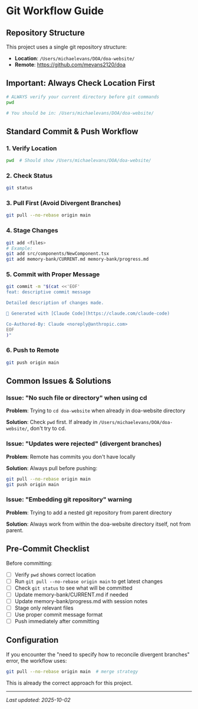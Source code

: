 # Git Workflow Guide

## Repository Structure

This project uses a single git repository structure:
- **Location**: `/Users/michaelevans/DOA/doa-website/`
- **Remote**: https://github.com/mevans2120/doa

## Important: Always Check Location First

```bash
# ALWAYS verify your current directory before git commands
pwd

# You should be in: /Users/michaelevans/DOA/doa-website/
```

## Standard Commit & Push Workflow

### 1. Verify Location
```bash
pwd  # Should show /Users/michaelevans/DOA/doa-website/
```

### 2. Check Status
```bash
git status
```

### 3. Pull First (Avoid Divergent Branches)
```bash
git pull --no-rebase origin main
```

### 4. Stage Changes
```bash
git add <files>
# Example:
git add src/components/NewComponent.tsx
git add memory-bank/CURRENT.md memory-bank/progress.md
```

### 5. Commit with Proper Message
```bash
git commit -m "$(cat <<'EOF'
feat: descriptive commit message

Detailed description of changes made.

🤖 Generated with [Claude Code](https://claude.com/claude-code)

Co-Authored-By: Claude <noreply@anthropic.com>
EOF
)"
```

### 6. Push to Remote
```bash
git push origin main
```

## Common Issues & Solutions

### Issue: "No such file or directory" when using cd
**Problem**: Trying to `cd doa-website` when already in doa-website directory

**Solution**: Check `pwd` first. If already in `/Users/michaelevans/DOA/doa-website/`, don't try to cd.

### Issue: "Updates were rejected" (divergent branches)
**Problem**: Remote has commits you don't have locally

**Solution**: Always pull before pushing:
```bash
git pull --no-rebase origin main
git push origin main
```

### Issue: "Embedding git repository" warning
**Problem**: Trying to add a nested git repository from parent directory

**Solution**: Always work from within the doa-website directory itself, not from parent.

## Pre-Commit Checklist

Before committing:
- [ ] Verify `pwd` shows correct location
- [ ] Run `git pull --no-rebase origin main` to get latest changes
- [ ] Check `git status` to see what will be committed
- [ ] Update memory-bank/CURRENT.md if needed
- [ ] Update memory-bank/progress.md with session notes
- [ ] Stage only relevant files
- [ ] Use proper commit message format
- [ ] Push immediately after committing

## Configuration

If you encounter the "need to specify how to reconcile divergent branches" error, the workflow uses:
```bash
git pull --no-rebase origin main  # merge strategy
```

This is already the correct approach for this project.

---

*Last updated: 2025-10-02*
